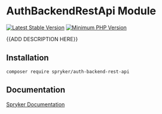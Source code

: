 # AuthBackendRestApi Module
[![Latest Stable Version](https://poser.pugx.org/spryker/auth-backend-rest-api/v/stable.svg)](https://packagist.org/packages/spryker/auth-backend-rest-api)
[![Minimum PHP Version](https://img.shields.io/badge/php-%3E%3D%207.2-8892BF.svg)](https://php.net/)

{{ADD DESCRIPTION HERE}}

## Installation

```
composer require spryker/auth-backend-rest-api
```

## Documentation

[Spryker Documentation](https://academy.spryker.com/developing_with_spryker/module_guide/modules.html)
